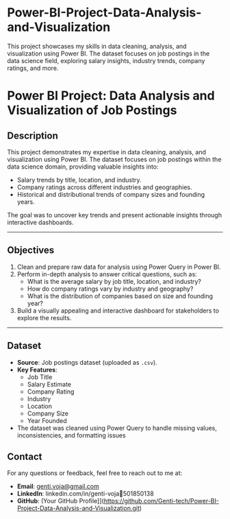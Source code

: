 # Power-BI-Project-Data-Analysis-and-Visualization
This project showcases my skills in data cleaning, analysis, and visualization using Power BI. The dataset focuses on job postings in the data science field, exploring salary insights, industry trends, company ratings, and more.
# Power BI Project: Data Analysis and Visualization of Job Postings

## Description

This project demonstrates my expertise in data cleaning, analysis, and visualization using Power BI. The dataset focuses on job postings within the data science domain, providing valuable insights into:
- Salary trends by title, location, and industry.
- Company ratings across different industries and geographies.
- Historical and distributional trends of company sizes and founding years.

The goal was to uncover key trends and present actionable insights through interactive dashboards.

---

## Objectives

1. Clean and prepare raw data for analysis using Power Query in Power BI.
2. Perform in-depth analysis to answer critical questions, such as:
   - What is the average salary by job title, location, and industry?
   - How do company ratings vary by industry and geography?
   - What is the distribution of companies based on size and founding year?
3. Build a visually appealing and interactive dashboard for stakeholders to explore the results.

---

## Dataset

- **Source**: Job postings dataset (uploaded as `.csv`).
- **Key Features**:
  - Job Title
  - Salary Estimate
  - Company Rating
  - Industry
  - Location
  - Company Size
  - Year Founded
- The dataset was cleaned using Power Query to handle missing values, inconsistencies, and formatting issues

## Contact

For any questions or feedback, feel free to reach out to me at:
- **Email**: genti.voja@gmail.com
- **LinkedIn**: linkedin.com/in/genti-voja501850138
- **GitHub**: (Your GitHub Profile]](https://github.com/Genti-tech/Power-BI-Project-Data-Analysis-and-Visualization.git)



